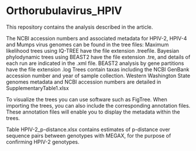 # Orthorubulavirus_HPIV
This repository contains the analysis described in the article.

The NCBI accession numbers and associated metadata for HPIV-2, HPIV-4 and Mumps virus genomes can be found in the tree files:
Maximum likelihood trees using IQ-TREE have the file extension .treefile.
Bayesian phylodynamic trees using BEAST2 have the file extension .tre, and details of each run are indicated in the .xml file.
BEAST2 analysis by gene partitions have the file extension .log
Trees contain taxas including the NCBI GenBank accession number and year of sample collection. Western Washington State genomes metadata and NCBI accession numbers are detailed in SupplementaryTable1.xlsx

To visualize the trees you can use software such as FigTree. When importing the trees, you can also include the corresponding annotation files. These annotation files will enable you to display the metadata within the trees.

Table HPIV-2_p-distance.xlsx contains estimates of p-distance over sequence pairs between genotypes with MEGAX, for the purpose of confirming HPIV-2 genotypes.
